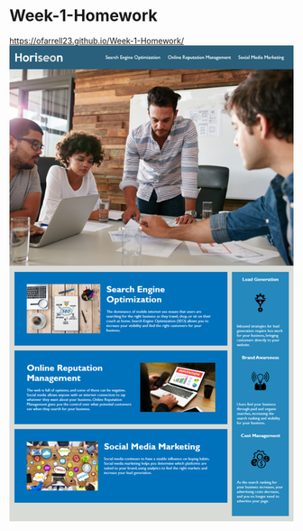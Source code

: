 # Week-1-Homework
https://ofarrell23.github.io/Week-1-Homework/
![alt text](./assets/images/Homework-Image.png)